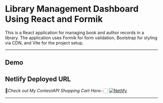 # Library Management Dashboard Using React and Formik

This is a React application for managing book and author records in a library. The application uses Formik for form validation, Bootstrap for styling via CDN, and Vite for the project setup.

---
## Demo

## Netlify Deployed URL

🔸*Check out My ContextAPI Shopping Cart  Here*👉🏻 [![Netlify](https://img.shields.io/badge/netlify-%23000000.svg?style=for-the-badge&logo=netlify&logoColor=#00C7B7)](https://react-axios-61.netlify.app/)


---

